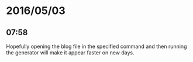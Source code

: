 # 2016/05/03

## 07:58

Hopefully opening the blog file in the specified command and then running the
generator will make it appear faster on new days.

